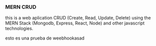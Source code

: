 ### MERN CRUD

this is a web aplication CRUD (Create, Read, Update, Delete) using the MERN Stack (Mongodb, Express, React, Node) and other javascript technologies. 

esto es una prueba de weebhookasad
